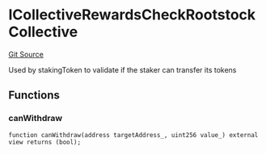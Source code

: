 # ICollectiveRewardsCheckRootstockCollective
[Git Source](https://github.com/RootstockCollective/collective-rewards-sc/blob/99cb2d8ed5962fe0d1a12a5277c2e7b1068aeff8/src/interfaces/ICollectiveRewardsCheckRootstockCollective.sol)

Used by stakingToken to validate if the staker can transfer its tokens


## Functions
### canWithdraw


```solidity
function canWithdraw(address targetAddress_, uint256 value_) external view returns (bool);
```


